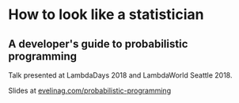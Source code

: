 # How to look like a statistician 
## A developer's guide to probabilistic programming

Talk presented at LambdaDays 2018 and LambdaWorld Seattle 2018.

Slides at [evelinag.com/probabilistic-programming](http://evelinag.com/probabilistic-programming/#/)
